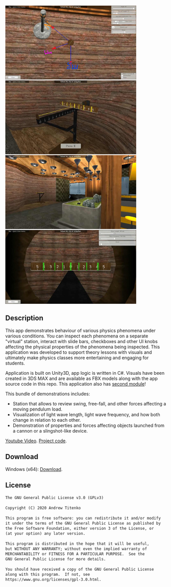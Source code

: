 <img src="readme-media/0.jpg" width="410px" alt="">&nbsp;<img src="readme-media/1.jpg" width="410px" alt="">
<img src="readme-media/2.jpg" width="410px" alt="">&nbsp;<img src="readme-media/3.jpg" width="410px" alt="">

## Description

This app demonstrates behaviour of various physics phenomena under various conditions. You can inspect each phenomena on a separate "virtual" station, interact with slide bars, checkboxes and other UI knobs affecting the physical properties of the phenomena being inspected. This application was developed to support theory lessons with visuals and ultimately make physics classes more entertaining and engaging for students.

Application is built on Unity3D, app logic is written in C#. Visuals have been created in 3DS MAX and are available as FBX models along with the app source code in this repo. This application also has [second module](https://github.com/arkadyt/phys-pend)!

This bundle of demonstrations includes:
* Station that allows to review swing, free-fall, and other forces affecting a moving pendulum load.
* Visualization of light wave length, light wave frequency, and how both change in relation to each other.
* Demonstration of properties and forces affecting objects launched from a cannon or a slingshot-like device.

[Youtube Video](https://www.youtube.com/watch?v=0eX7hdSTzko).
[Project code](https://github.com/arkadyt/phys-bund/tree/master/Assets/Scripts).

## Download

Windows (x64): [Download](https://github.com/arkadyt/phys-bund/raw/master/Build.rar).

## License

```
The GNU General Public License v3.0 (GPLv3)

Copyright (C) 2020 Andrew Titenko

This program is free software: you can redistribute it and/or modify
it under the terms of the GNU General Public License as published by
the Free Software Foundation, either version 3 of the License, or
(at your option) any later version.

This program is distributed in the hope that it will be useful,
but WITHOUT ANY WARRANTY; without even the implied warranty of
MERCHANTABILITY or FITNESS FOR A PARTICULAR PURPOSE.  See the
GNU General Public License for more details.

You should have received a copy of the GNU General Public License
along with this program.  If not, see https://www.gnu.org/licenses/gpl-3.0.html.
```
